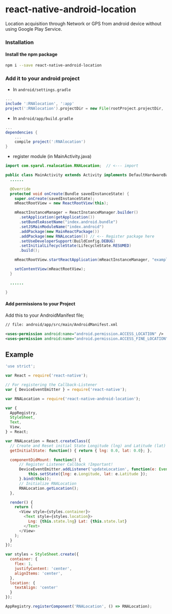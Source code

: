 # react-native-android-location

Location acquisition through Network or GPS from android device without using Google Play Service.

### Installation

#### Install the npm package
```bash
npm i --save react-native-android-location
```

### Add it to your android project

* In `android/settings.gradle`

```gradle
...
include ':RNAlocation', ':app'
project(':RNAlocation').projectDir = new File(rootProject.projectDir, '../node_modules/react-native-android-location')
```

* In `android/app/build.gradle`

```gradle
...
dependencies {
    ...
    compile project(':RNAlocation')
}
```

* register module (in MainActivity.java)

```java
import com.syarul.rnalocation.RNALocation;  // <--- import

public class MainActivity extends Activity implements DefaultHardwareBackBtnHandler {
  ......

  @Override
  protected void onCreate(Bundle savedInstanceState) {
    super.onCreate(savedInstanceState);
    mReactRootView = new ReactRootView(this);

    mReactInstanceManager = ReactInstanceManager.builder()
      .setApplication(getApplication())
      .setBundleAssetName("index.android.bundle")
      .setJSMainModuleName("index.android")
      .addPackage(new MainReactPackage())
      .addPackage(new RNALocation()) // <-- Register package here
      .setUseDeveloperSupport(BuildConfig.DEBUG)
      .setInitialLifecycleState(LifecycleState.RESUMED)
      .build();

    mReactRootView.startReactApplication(mReactInstanceManager, "example", null);

    setContentView(mReactRootView);
  }

  ......

}
```

#### Add permissions to your Project

Add this to your AndroidManifest file;

``` xml
// file: android/app/src/main/AndroidManifest.xml

<uses-permission android:name="android.permission.ACCESS_LOCATION" />
<uses-permission android:name="android.permission.ACCESS_FINE_LOCATION" />
```

## Example
```javascript
'use strict';

var React = require('react-native');

// For registering the Callback-Listener
var { DeviceEventEmitter } = require('react-native');

var RNALocation = require('react-native-android-location');

var {
  AppRegistry,
  StyleSheet,
  Text,
  View,
} = React;

var RNALocation = React.createClass({
  // Create and Reset initial State Longitude (lng) and Latitude (lat)	
  getInitialState: function() { return { lng: 0.0, lat: 0.0}; },

  componentDidMount: function() {
  	  // Register Listener Callback !Important!
      DeviceEventEmitter.addListener('updateLocation', function(e: Event) {
          this.setState({lng: e.Longitude, lat: e.Latitude });
      }.bind(this));
      // Initialize RNALocation
      RNALocation.getLocation();
  },

  render() {
    return (
      <View style={styles.container}>
        <Text style={styles.location}>
          Lng: {this.state.lng} Lat: {this.state.lat}
        </Text>
      </View>
    );
  }
});

var styles = StyleSheet.create({
  container: {
    flex: 1,
    justifyContent: 'center',
    alignItems: 'center',
  },
  location: {
    textAlign: 'center'
  }
});

AppRegistry.registerComponent('RNALocation', () => RNALocation);
```
